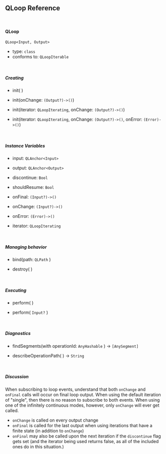 
## QLoop Reference

<br />

#### QLoop

`QLoop<Input, Output>`

- type: `class`
- conforms to: `QLoopIterable`


<br />

##### Creating

- init( )

- init(onChange: `(Output?)->()`)

- init(iterator: `QLoopIterating`, onChange: `(Output?)->()`)

- init(iterator: `QLoopIterating`, onChange: `(Output?)->()`, onError: `(Error)->()`)


<br />

##### Instance Variables

- input: `QLAnchor<Input>`

- output: `QLAnchor<Output>`

- discontinue: `Bool`

- shouldResume: `Bool`

- onFinal: `(Input?)->()`

- onChange: `(Input?)->()`

- onError: `(Error)->()`

- iterator: `QLoopIterating`


<br />

##### Managing behavior

- bind(path: `QLPath` )

- destroy( )


<br />

##### Executing

- perform( )

- perform( `Input?` )


<br />

##### Diagnostics

- findSegments(with operationId: `AnyHashable` ) -> `[AnySegment]`

- describeOperationPath(  ) -> `String`

<br />

##### Discussion

When subscribing to loop events, understand that both `onChange` and `onFinal` calls
will occur on final loop output. When using the default iteration of "single", then there
is no reason to subscribe to both events. When using one of the infinitely continuous modes,
however, only `onChange` will ever get called.

 - `onChange` is called on every output change
 - `onFinal` is called for the last output when using iterations that have a finite state (in addition to `onChange`)
 - `onFinal` may also be called upon the next iteration if the `discontinue` flag gets set
 (and the iterator being used returns false, as all of the included ones do in this situation.)
 
